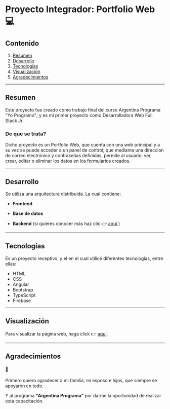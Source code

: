 # Proyecto Integrador: Portfolio Web :computer:

## Contenido
1. [Resumen](#Resumen)
2. [Desarrollo](#Desarrollo)
3. [Tecnologías](#Tecnologías)
4. [Visualización](#Visualización)
5. [Agradecimientos](#Agradecimientos)

---

## **Resumen**

Este proyecto fue creado como trabajo final del curso Argentina Programa "Yo Programo"; y es mi primer proyecto como Desarrolladora Web Full Stack Jr.

### **De que se trata?**  
Dicho proyecto es un Portfolio Web, que cuenta con una web principal y a su vez se puede acceder a un panel de control; que mediante una direccion de correo electrónico y contraseñas definidas, permite al usuario: ver, crear, editar o eliminar los datos en los formularios creados. 

----
## **Desarrollo**

Se utiliza una arquitectura distribuida. La cual contiene: 

- **Frontend** 

- **Base de datos**

- **Backend** (si quieres conocer más haz clic :point_right: [aquí](https://github.com/ViViV9/PortfolioBackEnd).)


----


## **Tecnologías** 

Es un proyecto receptivo, y el en el cual utilicé diferentes tecnologías, entre ellas: 
* HTML
* CSS
* Angular
* Bootstrap
* TypeScript
* Firebase

----

## **Visualización** 

Para visualizar la página web, haga click :point_right: [aquí](https://portfoliovivianaverachtert.web.app/). 


----

## **Agradecimientos** 
#### :raised_hands: ####

Primero quiero agradecer a mi familia, mi esposo e hijos, que siempre se apoyaron en todo.

Y al programa **"Argentina Programa"** por darme la oportunidad de realizar esta capacitación.




 


